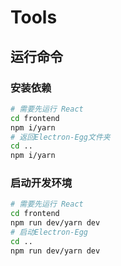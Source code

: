 # Tools

## 运行命令

### 安装依赖

```Bash
# 需要先运行 React
cd frontend
npm i/yarn
# 返回Electron-Egg文件夹
cd ..
npm i/yarn
```

### 启动开发环境

```Bash
# 需要先运行 React
cd frontend
npm run dev/yarn dev
# 启动Electron-Egg
cd ..
npm run dev/yarn dev
```
